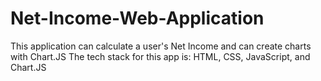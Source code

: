 # Net-Income-Web-Application
This application can calculate a user's Net Income and can create charts with Chart.JS
The tech stack for this app is: HTML, CSS, JavaScript, and Chart.JS
